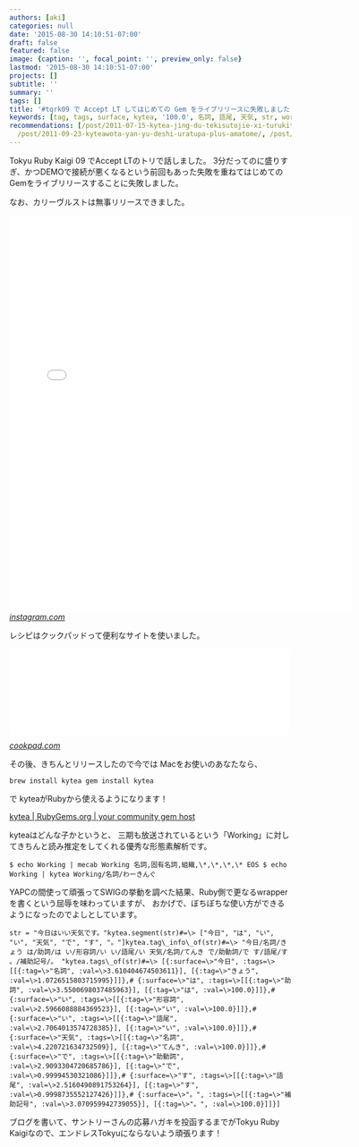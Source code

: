 ```yaml
---
authors: [aki]
categories: null
date: '2015-08-30 14:10:51-07:00'
draft: false
featured: false
image: {caption: '', focal_point: '', preview_only: false}
lastmod: '2015-08-30 14:10:51-07:00'
projects: []
subtitle: ''
summary: ''
tags: []
title: '#tqrk09 で Accept LT してはじめての Gem をライブリリースに失敗しました'
keywords: [tag, tags, surface, kytea, '100.0', 名詞, 語尾, 天気, str, working]
recommendations: [/post/2011-07-15-kytea-jing-du-tekisutojie-xi-turukituto-woruby-pythonkarashi-erumykyteawozuo-tutemita/,
  /post/2011-09-23-kyteawota-yan-yu-deshi-uratupa-plus-amatome/, /post/2011-07-18-sinatradekyteawoburauzakarashi-sukytea-sinatrazuo-tutemita/]
---
```


Tokyu Ruby Kaigi 09 でAccept LTのトリで話しました。 3分だってのに盛りすぎ、かつDEMOで接続が悪くなるという前回もあった失敗を重ねてはじめてのGemをライブリリースすることに失敗しました。

なお、カリーヴルストは無事リリースできました。

<iframe src="//instagram.com/p/68wonPAdwS/embed/" data-entry-image="http://instagram.com/p/68wonPAdwS/media/?size=l" width="612" height="710" frameborder="0" scrolling="no" allowtransparency="true"></iframe><cite class="hatena-citation"><a href="https://instagram.com/p/68wonPAdwS/">instagram.com</a></cite>

レシピはクックパッドって便利なサイトを使いました。

<iframe src="//hatenablog-parts.com/embed?url=http%3A%2F%2Fcookpad.com%2Frecipe%2F3131580" title="簡単★カリーヴルスト by エスビー食品" class="embed-card embed-webcard" scrolling="no" frameborder="0" style="display: block; width: 100%; height: 155px; max-width: 500px; margin: 10px 0px;"><a href="http://cookpad.com/recipe/3131580">簡単★カリーヴルスト by エスビー食品</a></iframe><cite class="hatena-citation"><a href="http://cookpad.com/recipe/3131580">cookpad.com</a></cite>

その後、きちんとリリースしたので今では Macをお使いのあなたなら、

    brew install kytea gem install kytea

で kyteaがRubyから使えるようになります！

[kytea | RubyGems.org | your community gem host](https://rubygems.org/gems/kytea)

kyteaはどんな子かというと、 三期も放送されているという「Working」に対してきちんと読み推定をしてくれる優秀な形態素解析です。

    $ echo Working | mecab Working 名詞,固有名詞,組織,\*,\*,\*,\* EOS $ echo Working | kytea Working/名詞/わーきんぐ

YAPCの間使って頑張ってSWIGの挙動を調べた結果、Ruby側で更なるwrapperを書くという屈辱を味わっていますが、 おかげで、ぼちぼちな使い方ができるようになったのでよしとしています。

    str = "今日はいい天気です。"kytea.segment(str)#=\> ["今日", "は", "い", "い", "天気", "で", "す", "。"]kytea.tag\_info\_of(str)#=\> "今日/名詞/きょう は/助詞/は い/形容詞/い い/語尾/い 天気/名詞/てんき で/助動詞/で す/語尾/す 。/補助記号/。 "kytea.tags\_of(str)#=\> [{:surface=\>"今日", :tags=\>[[{:tag=\>"名詞", :val=\>3.610404674503611}], [{:tag=\>"きょう", :val=\>1.0726515803715995}]]},# {:surface=\>"は", :tags=\>[[{:tag=\>"助詞", :val=\>3.5500698037485963}], [{:tag=\>"は", :val=\>100.0}]]},# {:surface=\>"い", :tags=\>[[{:tag=\>"形容詞", :val=\>2.5966088884369523}], [{:tag=\>"い", :val=\>100.0}]]},# {:surface=\>"い", :tags=\>[[{:tag=\>"語尾", :val=\>2.7064013574728385}], [{:tag=\>"い", :val=\>100.0}]]},# {:surface=\>"天気", :tags=\>[[{:tag=\>"名詞", :val=\>4.220721634732509}], [{:tag=\>"てんき", :val=\>100.0}]]},# {:surface=\>"で", :tags=\>[[{:tag=\>"助動詞", :val=\>2.9093304720685786}], [{:tag=\>"で", :val=\>0.99994530321086}]]},# {:surface=\>"す", :tags=\>[[{:tag=\>"語尾", :val=\>2.5160490891753264}], [{:tag=\>"す", :val=\>0.9998735552127426}]]},# {:surface=\>"。", :tags=\>[[{:tag=\>"補助記号", :val=\>3.070959942739055}], [{:tag=\>"。", :val=\>100.0}]]}]

ブログを書いて、サントリーさんの応募ハガキを投函するまでがTokyu Ruby Kaigiなので、エンドレスTokyuにならないよう頑張ります！